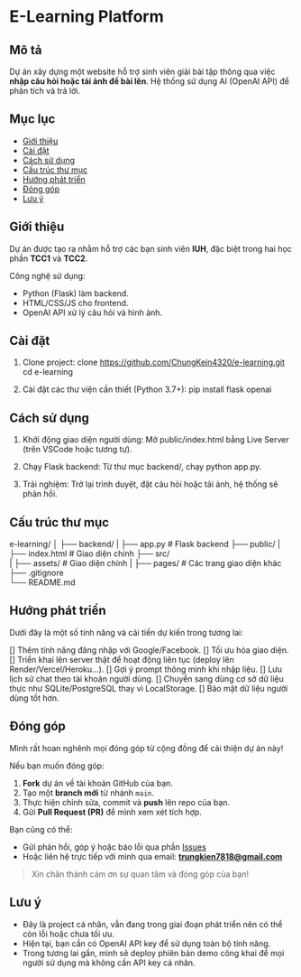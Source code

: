 # E-Learning Platform

## Mô tả

Dự án xây dựng một website hỗ trợ sinh viên giải bài tập thông qua việc **nhập câu hỏi hoặc tải ảnh đề bài lên**. Hệ thống sử dụng AI (OpenAI API) để phân tích và trả lời.

## Mục lục

-   [Giới thiệu](#giới-thiệu)
-   [Cài đặt](#cài-đặt)
-   [Cách sử dụng](#cách-sử-dụng)
-   [Cấu trúc thư mục](#cấu-trúc-thư-mục)
-   [Hướng phát triển](#hướng-phát-triển)
-   [Đóng góp](#đóng-góp)
-   [Lưu ý](#lưu-ý)

## Giới thiệu

Dự án được tạo ra nhằm hỗ trợ các bạn sinh viên **IUH**, đặc biệt trong hai học phần **TCC1** và **TCC2**.

Công nghệ sử dụng:

-   Python (Flask) làm backend.
-   HTML/CSS/JS cho frontend.
-   OpenAI API xử lý câu hỏi và hình ảnh.

## Cài đặt

1. Clone project:
   clone https://github.com/ChungKein4320/e-learning.git
   cd e-learning

2. Cài đặt các thư viện cần thiết (Python 3.7+):
   pip install flask openai

## Cách sử dụng

1. Khởi động giao diện người dùng: Mở public/index.html bằng Live Server (trên VSCode hoặc tương tự).

2. Chạy Flask backend: Từ thư mục backend/, chạy python app.py.

3. Trải nghiệm: Trở lại trình duyệt, đặt câu hỏi hoặc tải ảnh, hệ thống sẽ phản hồi.

## Cấu trúc thư mục

e-learning/
│
├── backend/
| ├── app.py # Flask backend
├── public/
| ├── index.html # Giao diện chính
├── src/  
| ├── assets/ # Giao diện chính
| ├── pages/ # Các trang giao diện khác
├── .gitignore  
└── README.md

## Hướng phát triển

Dưới đây là một số tính năng và cải tiến dự kiến trong tương lai:

[] Thêm tính năng đăng nhập với Google/Facebook.
[] Tối ưu hóa giao diện.
[] Triển khai lên server thật để hoạt động liên tục (deploy lên Render/Vercel/Heroku...).
[] Gợi ý prompt thông minh khi nhập liệu.
[] Lưu lịch sử chat theo tài khoản người dùng.
[] Chuyển sang dùng cơ sở dữ liệu thực như SQLite/PostgreSQL thay vì LocalStorage.
[] Bảo mật dữ liệu người dùng tốt hơn.

## Đóng góp

Mình rất hoan nghênh mọi đóng góp từ cộng đồng để cải thiện dự án này!

Nếu bạn muốn đóng góp:

1. **Fork** dự án về tài khoản GitHub của bạn.
2. Tạo một **branch mới** từ nhánh `main`.
3. Thực hiện chỉnh sửa, commit và **push** lên repo của bạn.
4. Gửi **Pull Request (PR)** để mình xem xét tích hợp.

Bạn cũng có thể:

-   Gửi phản hồi, góp ý hoặc báo lỗi qua phần [Issues](https://github.com/ChungKein4320/e-learning/issues)
-   Hoặc liên hệ trực tiếp với mình qua email: **trungkien7818@gmail.com**

> Xin chân thành cảm ơn sự quan tâm và đóng góp của bạn!

## Lưu ý

-   Đây là project cá nhân, vẫn đang trong giai đoạn phát triển nên có thể còn lỗi hoặc chưa tối ưu.
-   Hiện tại, bạn cần có OpenAI API key để sử dụng toàn bộ tính năng.
-   Trong tương lai gần, mình sẽ deploy phiên bản demo công khai để mọi người sử dụng mà không cần API key cá nhân.
